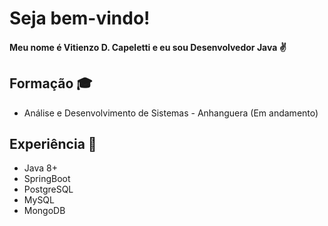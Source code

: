 # **Seja bem-vindo!**

#### Meu nome é Vitienzo D. Capeletti e eu sou Desenvolvedor Java  ✌

## Formação 🎓

* Análise e Desenvolvimento de Sistemas - Anhanguera (Em andamento)

## Experiência 🦾

* Java 8+
* SpringBoot
* PostgreSQL
* MySQL
* MongoDB
